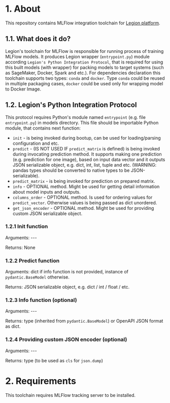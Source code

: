 # 1. About

This repository contains MLFlow integration toolchain for [Legion platform](https://github.com/legion-platform/legion).

## 1.1. What does it do?

Legion's toolchain for MLFlow is responsible for running process of training MLFlow models. It produces Legion wrapper (`entrypoint.py`) module according `Legion's Python Integration Protocol`, that is required for using this built models (with wrapper) for packing models to target systems (such as SageMaker, Docker, Spark and etc.). For dependencies declaration this toolchain supports two types: `conda` and `docker`. Type `conda` could be reused in multiple packaging cases, `docker` could be used only for wrapping model to Docker Image.

## 1.2. Legion's Python Integration Protocol

This protocol requires Python's module named `entrypoint` (e.g. file `entrypoint.py`) in models directory. This file should be importable Python module, that contains next function:

* `init` - is being invoked during bootup, can be used for loading/parsing configuration and etc.
* `predict` - (IS NOT USED IF `predict_matrix` is defined) is being invoked during invocating prediction method. It supports making one prediction (e.g. prediction for one image), based on input data vector and it outputs JSON serializable object, e.g. dict, int, list, tuple and etc. (WARNING: pandas types should be converted to native types to be JSON-serializable).
* `predict_matrix` - is being invoked for prediction on prepared matrix.
* `info` - OPTIONAL method. Might be used for getting detail information about model inputs and outputs.
* `columns_order` - OPTIONAL method. Is used for ordering values for `predict_vector`. Otherwise values is being passed as dict unordered.
* `get_json_encoder` - OPTIONAL method. Might be used for providing custom JSON serializable object.

### 1.2.1 Init function
Arguments: ---

Returns: None

### 1.2.2 Predict function
Arguments: dict if info function is not provided, instance of `pydantic.BaseModel` otherwise.

Returns: JSON serializable object, e.g. dict / int / float / etc.

### 1.2.3 Info function (optional)
Arguments: ---

Returns: type (inherited from `pydantic.BaseModel`) or OpenAPI JSON format as dict.

### 1.2.4 Providing custom JSON encoder (optional)
Arguments: ---

Returns: type (to be used as `cls` for `json.dump`)

# 2. Requirements

This toolchain requires MLFlow tracking server to be installed.
